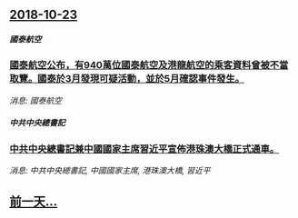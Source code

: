 ## [2018-10-23](/news/2018/10/23/index.md)

##### 國泰航空
### [國泰航空公布，有940萬位國泰航空及港龍航空的乘客資料曾被不當取覽。國泰於3月發現可疑活動，並於5月確認事件發生。 ](/news/2018/10/23/國泰航空公布-有940萬位國泰航空及港龍航空的乘客資料曾被不當取覽-國泰於3月發現可疑活動-並於5月確認事件發生.md)
_消息: 國泰航空_

##### 中共中央總書記
### [中共中央總書記兼中國國家主席習近平宣佈港珠澳大橋正式通車。 ](/news/2018/10/23/中共中央總書記兼中國國家主席習近平宣佈港珠澳大橋正式通車.md)
_消息: 中共中央總書記, 中國國家主席, 港珠澳大橋, 習近平_

## [前一天...](/news/2018/10/21/index.md)

